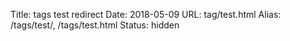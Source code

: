 Title: tags test redirect
Date: 2018-05-09
URL: tag/test.html
Alias: /tags/test/, /tags/test.html
Status: hidden